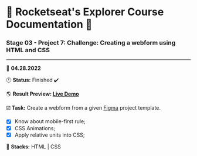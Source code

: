 # 🚀 Rocketseat's Explorer Course Documentation 📁
 
### Stage 03 - Project 7: Challenge: Creating a webform using HTML and CSS
 
---
  
📅 **04.28.2022**
  
🕛 **Status:** Finished ✔️

🌎 **Result Preview: [Live Demo](https://MatheusBerg.github.io/rocketseat-explorer/Project-07/)**

☑️ **Task:** Create a webform from a given [Figma](https://www.figma.com/file/rBhwrPCjk1HQ0gTKRyo10H/Stage-03---Mobile-First-(Copy)) project template.

- [x] Know about mobile-first rule;
- [x] CSS Animations;
- [x] Apply relative units into CSS;

📌 **Stacks:** HTML | CSS

